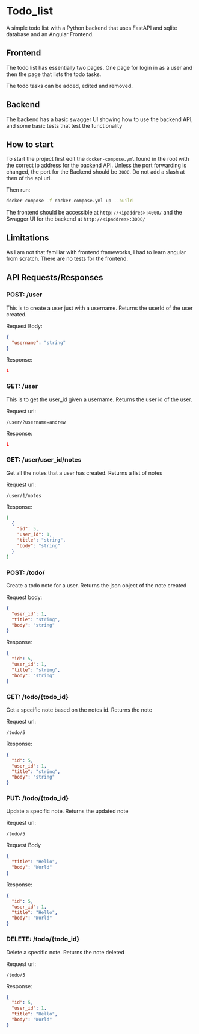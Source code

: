 # Todo_list

A simple todo list with a Python backend that uses FastAPI and sqlite database and an Angular Frontend.

## Frontend
The todo list has essentially two pages. One page for login in as a user and then the page that lists the todo tasks. 

The todo tasks can be added, edited and removed.

## Backend
The backend has a basic swagger UI showing how to use the backend API, and some basic tests that test the functionality

## How to start
To start the project first edit the `docker-compose.yml` found in the root with the correct ip address for the backend API.
Unless the port forwarding is changed, the port for the Backend should be `3000`. Do not add a slash at then of the api url.

Then run: 

```sh
docker compose -f docker-compose.yml up --build
```

The frontend should be accessible at `http://<ipaddres>:4000/` and the Swagger UI for the backend at `http://<ipaddres>:3000/`

## Limitations
As I am not that familiar with frontend frameworks, I had to learn angular from scratch. There are no tests for the frontend.


## API Requests/Responses

### POST: /user
This is to create a user just with a username. Returns the userId of the user created.

Request Body:
```json
{
  "username": "string"
}
```
Response:
```json
1
```


### GET: /user
This is to get the user_id given a username. Returns the user id of the user.

Request url:
```
/user/?username=andrew
```
Response:
```json
1
```


### GET: /user/user_id/notes
Get all the notes that a user has created. Returns a list of notes

Request url:
```
/user/1/notes
```
Response:
```json
[
  {
    "id": 5,
    "user_id": 1,
    "title": "string",
    "body": "string"
  }
]
```

### POST: /todo/
Create a todo note for a user. Returns the json object of the note created

Request body:
```json
{
  "user_id": 1,
  "title": "string",
  "body": "string"
}
```
Response:
```json
{
  "id": 5,
  "user_id": 1,
  "title": "string",
  "body": "string"
}

```


### GET: /todo/{todo_id}
Get a specific note based on the notes id. Returns the note 

Request url:
```
/todo/5
```
Response:
```json
{
  "id": 5,
  "user_id": 1,
  "title": "string",
  "body": "string"
}
```


### PUT: /todo/{todo_id}
Update a specific note. Returns the updated note

Request url:
```
/todo/5
```
Request Body
```json
{
  "title": "Hello",
  "body": "World"
}
```

Response:
```json
{
  "id": 5,
  "user_id": 1,
  "title": "Hello",
  "body": "World"
}
```


### DELETE: /todo/{todo_id}
Delete a specific note. Returns the note deleted

Request url:
```
/todo/5
```
Response:
```json
{
  "id": 5,
  "user_id": 1,
  "title": "Hello",
  "body": "World"
}
```